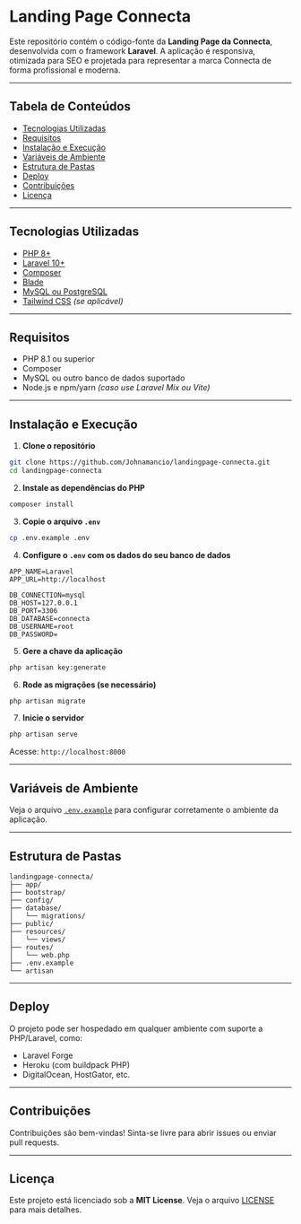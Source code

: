# Landing Page Connecta

Este repositório contém o código-fonte da **Landing Page da Connecta**, desenvolvida com o framework **Laravel**. A aplicação é responsiva, otimizada para SEO e projetada para representar a marca Connecta de forma profissional e moderna.

---

## Tabela de Conteúdos

- [Tecnologias Utilizadas](#tecnologias-utilizadas)
- [Requisitos](#requisitos)
- [Instalação e Execução](#instalação-e-execução)
- [Variáveis de Ambiente](#variáveis-de-ambiente)
- [Estrutura de Pastas](#estrutura-de-pastas)
- [Deploy](#deploy)
- [Contribuições](#contribuições)
- [Licença](#licença)

---

## Tecnologias Utilizadas

- [PHP 8+](https://www.php.net/)
- [Laravel 10+](https://laravel.com/)
- [Composer](https://getcomposer.org/)
- [Blade](https://laravel.com/docs/blade)
- [MySQL ou PostgreSQL](https://www.mysql.com/)
- [Tailwind CSS](https://tailwindcss.com/) *(se aplicável)*

---

## Requisitos

- PHP 8.1 ou superior
- Composer
- MySQL ou outro banco de dados suportado
- Node.js e npm/yarn *(caso use Laravel Mix ou Vite)*

---

## Instalação e Execução

1. **Clone o repositório**

```bash
git clone https://github.com/Johnamancio/landingpage-connecta.git
cd landingpage-connecta
```

2. **Instale as dependências do PHP**

```bash
composer install
```

3. **Copie o arquivo `.env`**

```bash
cp .env.example .env
```

4. **Configure o `.env` com os dados do seu banco de dados**

```env
APP_NAME=Laravel
APP_URL=http://localhost

DB_CONNECTION=mysql
DB_HOST=127.0.0.1
DB_PORT=3306
DB_DATABASE=connecta
DB_USERNAME=root
DB_PASSWORD=
```

5. **Gere a chave da aplicação**

```bash
php artisan key:generate
```

6. **Rode as migrações (se necessário)**

```bash
php artisan migrate
```

7. **Inicie o servidor**

```bash
php artisan serve
```

Acesse: `http://localhost:8000`

---

## Variáveis de Ambiente

Veja o arquivo [`.env.example`](./.env.example) para configurar corretamente o ambiente da aplicação.

---

## Estrutura de Pastas

```
landingpage-connecta/
├── app/
├── bootstrap/
├── config/
├── database/
│   └── migrations/
├── public/
├── resources/
│   └── views/
├── routes/
│   └── web.php
├── .env.example
└── artisan
```

---

## Deploy

O projeto pode ser hospedado em qualquer ambiente com suporte a PHP/Laravel, como:

- Laravel Forge
- Heroku (com buildpack PHP)
- DigitalOcean, HostGator, etc.

---

## Contribuições

Contribuições são bem-vindas! Sinta-se livre para abrir issues ou enviar pull requests.

---

## Licença

Este projeto está licenciado sob a **MIT License**. Veja o arquivo [LICENSE](LICENSE) para mais detalhes.